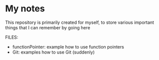 # My notes
This repository is primarily created for myself, to store various important things that I can remember by going here

FILES:

- functionPointer: example how to use function pointers
- Git: examples how to use Git (suddenly)
